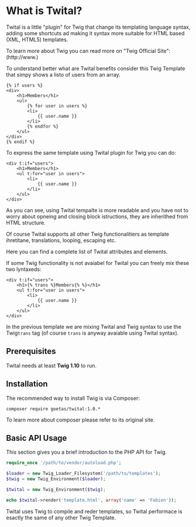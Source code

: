 What is Twital?
============

Twital is a little "plugin" for Twig that change its templating language syntax, adding some shortcuts ad making it syntax more suitable for HTML based (XML, HTML5) templates.

To learn more about Twig you can read more on "Twig Official Site":(http://www.)

To understand better what are Twital benefits consider this Twig Template that simpy shows a listo of users from an array.

```jinja
{% if users %}
<div>
    <h1>Members</h1>
    <ul>
        {% for user in users %}
        <li>
            {{ user.name }}
        </li>
        {% endfor %}
    </ul>
</div>
{% endif %}
```

To express the same template using Twital plugin for Twig you can do:
```jinja
<div t:if="users">
    <h1>Members</h1>
    <ul t:for="user in users">
        <li>
            {{ user.name }}
        </li>
    </ul>
</div>
```

As you can see, using Twital tempalte is more readable and you have not to worry about opneing and closing block istructions, they are inherithed from HTML structure.

Of course Twital supports all other Twig functionalitiers as template ihretitane, translations, looping, escaping etc.

Here you can find a complete list of Twital attributes and elements.

If some Twig functionality is not avaiabel for Twital you can freely mix these two lyntaxeds:
```jinja
<div t:if="users">
    <h1>{% trans %}Members{% %}</h1>
    <ul t:for="user in users">
        <li>
            {{ user.name }}
        </li>
    </ul>
</div>
```

In the previous template we are mixing Twital and Twig syntax to use the Twig``trans`` tag (of course ``trans`` is anyway avaiable using Twital syntax).

Prerequisites
-------------

Twital needs at least **Twig 1.10** to run.

Installation
------------

The recommended way to install Twig is via Composer:

```
composer require goetas/twital:1.0.*
```


To learn more about composer please refer to its original site.

Basic API Usage
---------------

This section gives you a brief introduction to the PHP API for Twig.

```php
require_once '/path/to/vendor/autoload.php';

$loader = new Twig_Loader_Filesystem('/path/to/templates');
$twig = new Twig_Environment($loader);

$twital = new Twig_Environment($twig);

echo $twital->render('template.html', array('name' => 'Fabien'));
```

Twital uses Twig to compile and reder templates, so Twital performace is esactly the same of any other Twig Template.

